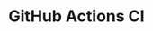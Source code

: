 # GitHub Actions CI















































































































































































































































































































































































































































































































































































































































































